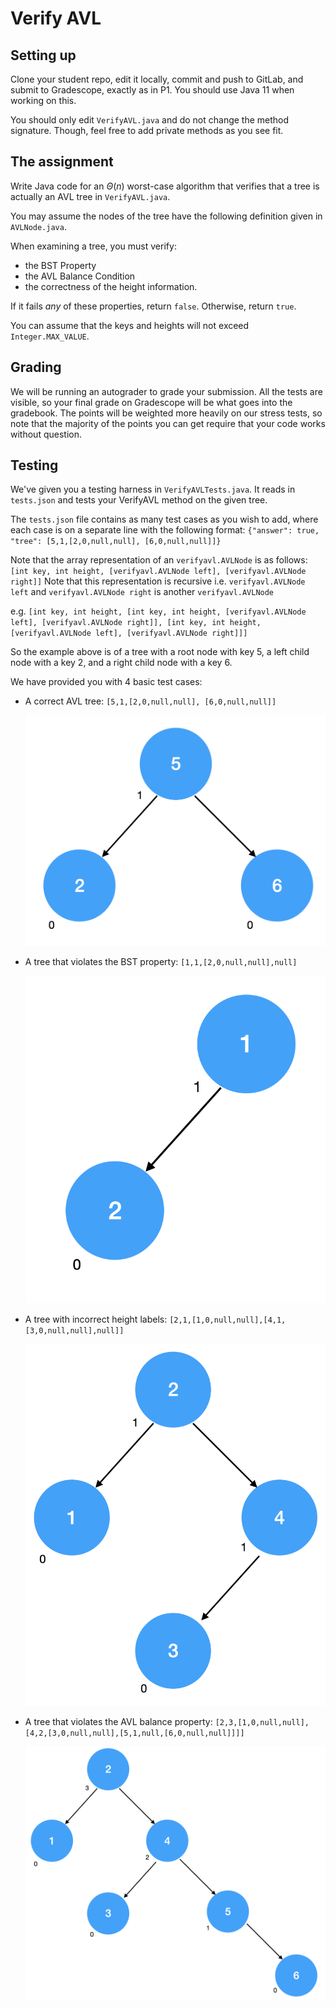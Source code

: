 # Verify AVL

## Setting up

Clone your student repo, edit it locally, commit and push to GitLab, and submit to Gradescope, exactly as in P1. You should use Java 11 when working on this.

You should only edit `VerifyAVL.java` and do not change the method signature. Though, feel free to add private methods as you see fit.

## The assignment

Write Java code for an $`\Theta(n)`$ worst-case algorithm that verifies that a tree is actually an AVL tree in `VerifyAVL.java`.

You may assume the nodes of the tree have the following definition given in `AVLNode.java`.

When examining a tree, you must verify:
- the BST Property
- the AVL Balance Condition
- the correctness of the height information.

If it fails *any* of these properties, return `false`. Otherwise, return `true`.

You can assume that the keys and heights will not exceed `Integer.MAX_VALUE`.

## Grading

We will be running an autograder to grade your submission. All the tests are visible, so your final grade on Gradescope will be what goes into the gradebook. The points will be weighted more heavily on our stress tests, so note that the majority of the points you can get require that your code works without question.

## Testing

We've given you a testing harness in `VerifyAVLTests.java`. It reads in `tests.json` and tests your VerifyAVL method on the given tree.

The `tests.json` file contains as many test cases as you wish to add, where each case is on a separate line with the
following format:
`{"answer": true, "tree": [5,1,[2,0,null,null], [6,0,null,null]]}`

Note that the array representation of an `verifyavl.AVLNode` is as follows:
`[int key, int height, [verifyavl.AVLNode left], [verifyavl.AVLNode right]]`
Note that this representation is recursive i.e. `verifyavl.AVLNode left` and `verifyavl.AVLNode right` is another `verifyavl.AVLNode`

e.g. `[int key, int height, [int key, int height, [verifyavl.AVLNode left], [verifyavl.AVLNode right]], [int key, int height, [verifyavl.AVLNode left], [verifyavl.AVLNode right]]]`

So the example above is of a tree with a root node with key 5, a left child node with a key 2, and a right child node with a key 6.

We have provided you with 4 basic test cases:

- A correct AVL tree: `[5,1,[2,0,null,null], [6,0,null,null]]`

  ![Correct AVL](./img/correct.png)
- A tree that violates the BST property: `[1,1,[2,0,null,null],null]`

  ![Incorrect BST](./img/bst.png)
- A tree with incorrect height labels: `[2,1,[1,0,null,null],[4,1,[3,0,null,null],null]]`

  ![Incorrect heights](./img/height.png)
- A tree that violates the AVL balance property: `[2,3,[1,0,null,null],[4,2,[3,0,null,null],[5,1,null,[6,0,null,null]]]]`

  ![Incorrect AVL](./img/avl.png)
